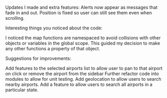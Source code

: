 Updates I made and extra features:
Alerts now appear as messages that fade in and out.  Position is fixed so user can still see them even when scrolling.



Interesting things you noticed about the code:

I noticed the map functions are namespaced to avoid collisions with other objects or variables in the global scope. This guided my decision to make any other functions a property of that object.

Suggestions for improvements:

Add features to the selected airports list to allow user to pan to that airport on click or remove the airport from the sidebar
Further refactor code into modules to allow for unit testing.
Add geolocation to allow users to search nearby airports.
Add a feature to allow users to search all airports in a particular state.
